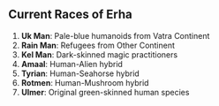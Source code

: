 ## Current Races of Erha

1. **Uk Man**: Pale-blue humanoids from Vatra Continent
2. **Rain Man**: Refugees from Other Continent
3. **Kel Man**: Dark-skinned magic practitioners
4. **Amaal**: Human-Alien hybrid
5. **Tyrian**: Human-Seahorse hybrid
6. **Rotmen**: Human-Mushroom hybrid
7. **Ulmer**: Original green-skinned human species